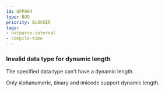```yaml
---
id: NPP004
type: BUG
priority: BLOCKER
tags:
- natparse-internal
- compile-time
---
```


### Invalid data type for dynamic length

The specified data type can't have a dynamic length.

Only `A`lphanumeric, `B`inary and `U`nicode support dynamic length.

